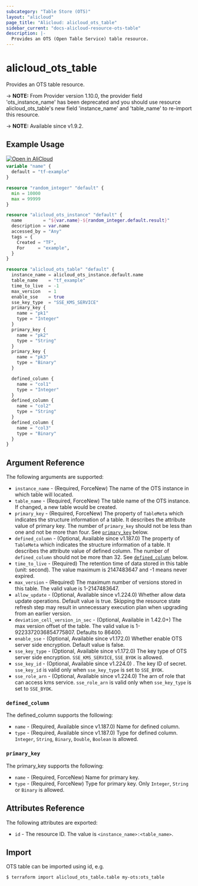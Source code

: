 ```yaml
---
subcategory: "Table Store (OTS)"
layout: "alicloud"
page_title: "Alicloud: alicloud_ots_table"
sidebar_current: "docs-alicloud-resource-ots-table"
description: |-
  Provides an OTS (Open Table Service) table resource.
---
```


# alicloud_ots_table

Provides an OTS table resource.

-> **NOTE:** From Provider version 1.10.0, the provider field 'ots_instance_name' has been deprecated and
you should use resource alicloud_ots_table's new field 'instance_name' and 'table_name' to re-import this resource.

-> **NOTE:** Available since v1.9.2.

## Example Usage

<div style="display: block;margin-bottom: 40px;"><div class="oics-button" style="float: right;position: absolute;margin-bottom: 10px;">
  <a href="https://api.aliyun.com/terraform?resource=alicloud_ots_table&exampleId=f6803d4c-3bb0-537e-ce18-c775f579e5d3efe0dc55&activeTab=example&spm=docs.r.ots_table.0.f6803d4c3b&intl_lang=EN_US" target="_blank">
    <img alt="Open in AliCloud" src="https://img.alicdn.com/imgextra/i1/O1CN01hjjqXv1uYUlY56FyX_!!6000000006049-55-tps-254-36.svg" style="max-height: 44px; max-width: 100%;">
  </a>
</div></div>

```terraform
variable "name" {
  default = "tf-example"
}

resource "random_integer" "default" {
  min = 10000
  max = 99999
}

resource "alicloud_ots_instance" "default" {
  name        = "${var.name}-${random_integer.default.result}"
  description = var.name
  accessed_by = "Any"
  tags = {
    Created = "TF",
    For     = "example",
  }
}

resource "alicloud_ots_table" "default" {
  instance_name = alicloud_ots_instance.default.name
  table_name    = "tf_example"
  time_to_live  = -1
  max_version   = 1
  enable_sse    = true
  sse_key_type  = "SSE_KMS_SERVICE"
  primary_key {
    name = "pk1"
    type = "Integer"
  }
  primary_key {
    name = "pk2"
    type = "String"
  }
  primary_key {
    name = "pk3"
    type = "Binary"
  }

  defined_column {
    name = "col1"
    type = "Integer"
  }
  defined_column {
    name = "col2"
    type = "String"
  }
  defined_column {
    name = "col3"
    type = "Binary"
  }
}
```

## Argument Reference

The following arguments are supported:

* `instance_name` - (Required, ForceNew) The name of the OTS instance in which table will located.
* `table_name` - (Required, ForceNew) The table name of the OTS instance. If changed, a new table would be created.
* `primary_key` - (Required, ForceNew) The property of `TableMeta` which indicates the structure information of a table. It describes the attribute value of primary key. The number of `primary_key` should not be less than one and not be more than four. See [`primary_key`](#primary_key) below.
* `defined_column` - (Optional, Available since v1.187.0) The property of `TableMeta` which indicates the structure information of a table. It describes the attribute value of defined column. The number of `defined_column` should not be more than 32. See [`defined_column`](#defined_column) below.
* `time_to_live` - (Required) The retention time of data stored in this table (unit: second). The value maximum is 2147483647 and -1 means never expired.
* `max_version` - (Required) The maximum number of versions stored in this table. The valid value is 1-2147483647.
* `allow_update` - (Optional, Available since v1.224.0) Whether allow data update operations. Default value is true. Skipping the resource state refresh step may result in unnecessary execution plan when upgrading from an earlier version.
* `deviation_cell_version_in_sec` - (Optional, Available in 1.42.0+) The max version offset of the table. The valid value is 1-9223372036854775807. Defaults to 86400.
* `enable_sse` - (Optional, Available since v1.172.0) Whether enable OTS server side encryption. Default value is false.
* `sse_key_type` - (Optional, Available since v1.172.0) The key type of OTS server side encryption. `SSE_KMS_SERVICE`, `SSE_BYOK` is allowed.
* `sse_key_id` - (Optional, Available since v1.224.0) . The key ID of secret. `sse_key_id` is valid only when `sse_key_type` is set to `SSE_BYOK`.
* `sse_role_arn` - (Optional, Available since v1.224.0) The arn of role that can access kms service. `sse_role_arn` is valid only when `sse_key_type` is set to `SSE_BYOK`.

### `defined_column`

The defined_column supports the following:
* `name` - (Required, Available since v1.187.0) Name for defined column.
* `type` - (Required, Available since v1.187.0) Type for defined column. `Integer`, `String`, `Binary`, `Double`, `Boolean` is allowed.

### `primary_key`

The primary_key supports the following:
* `name` - (Required, ForceNew) Name for primary key.
* `type` - (Required, ForceNew) Type for primary key. Only `Integer`, `String` or `Binary` is allowed.

## Attributes Reference

The following attributes are exported:

* `id` - The resource ID. The value is `<instance_name>:<table_name>`.

## Import

OTS table can be imported using id, e.g.

```shell
$ terraform import alicloud_ots_table.table my-ots:ots_table
```

